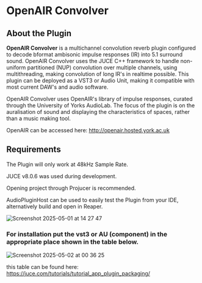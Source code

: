 # OpenAIR Convolver
## About the Plugin
**OpenAIR Convolver** is a multichannel convolution reverb plugin configured to decode bformat ambisonic impulse responses (IR) into 5.1 surround sound. OpenAIR Convolver uses the JUCE C++ framework to handle 
non-uniform partitioned (NUP) convolution over multiple channels, using multithreading, making convolution of long IR's in realtime possible. This plugin can be deployed as a VST3 or Audio Unit, making 
it compatible with most current DAW's and audio software.

OpenAIR Convolver uses OpenAIR's library of impulse responses, curated through the University of Yorks AudioLab. The focus of the plugin is on the auralisation of sound and displaying the characteristics
of spaces, rather than a music making tool.

OpenAIR can be accessed here:
http://openair.hosted.york.ac.uk

## Requirements
The Plugin will only work at 48kHz Sample Rate.

JUCE v8.0.6 was used during development.

Opening project through Projucer is recommended.

AudioPluginHost can be used to easily test the Plugin from your IDE, alternatively build and open in Reaper.

![Screenshot 2025-05-01 at 14 27 47](https://github.com/user-attachments/assets/26333ada-e4fd-450a-8581-5ad8458392ec)

### For installation put the vst3 or AU (component) in the appropriate place shown in the table below.
![Screenshot 2025-05-02 at 00 36 25](https://github.com/user-attachments/assets/239fd635-2c5d-492d-8fb9-fcdeee999d07)

this table can be found here: https://juce.com/tutorials/tutorial_app_plugin_packaging/
